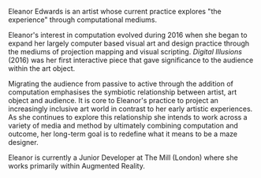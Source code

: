 Eleanor Edwards is an artist whose current practice explores "the experience" through computational mediums.

Eleanor's interest in computation evolved during 2016 when she began to expand her largely computer based visual art and design practice through the mediums of projection mapping and visual scripting. *Digital Illusions* (2016) was her first interactive piece that gave significance to the audience within the art object. 

Migrating the audience from passive to active through the addition of computation emphasises the symbiotic relationship between artist, art object and audience. It is core to Eleanor's practice to project an increasingly inclusive art world in contrast to her early artistic experiences. As she continues to explore this relationship she intends to work across a variety of media and method by ultimately combining computation and outcome, her long-term goal is to redefine what it means to be a maze designer.

Eleanor is currently a Junior Developer at The Mill (London) where she works primarily within Augmented Reality.
